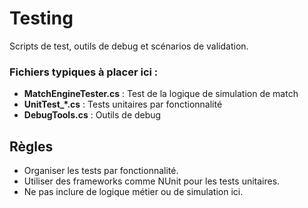 # Testing

Scripts de test, outils de debug et scénarios de validation.

### Fichiers typiques à placer ici :
- **MatchEngineTester.cs** : Test de la logique de simulation de match
- **UnitTest_*.cs** : Tests unitaires par fonctionnalité
- **DebugTools.cs** : Outils de debug

## Règles
- Organiser les tests par fonctionnalité.
- Utiliser des frameworks comme NUnit pour les tests unitaires.
- Ne pas inclure de logique métier ou de simulation ici.
